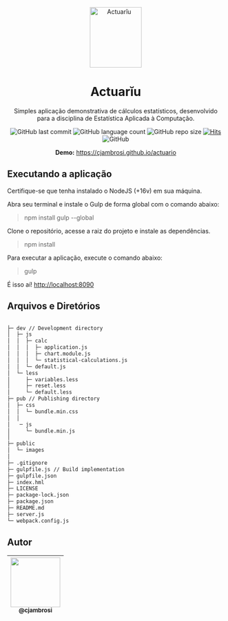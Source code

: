 <div align="center">
  <img src="https://user-images.githubusercontent.com/9125404/82073371-87cca380-96af-11ea-9c1e-55ec559e5432.png" width=120px height=140px alt="Actuarĭu" />
</div>

<div align="center">

# Actuarĭu

Simples aplicação demonstrativa de cálculos estatísticos, desenvolvido para a disciplina de Estatística Aplicada à Computação.

![GitHub last commit](https://img.shields.io/github/last-commit/cjambrosi/actuario?color=%2379C83D&label=Last%20Commit)
![GitHub language count](https://img.shields.io/github/languages/count/cjambrosi/actuario?label=Languages)
![GitHub repo size](https://img.shields.io/github/repo-size/cjambrosi/actuario?label=Repo.%20Size)
[![Hits](https://hits.seeyoufarm.com/api/count/incr/badge.svg?url=https%3A%2F%2Fgithub.com%2Fcjambrosi%2Factuario&count_bg=%2379C83D&title_bg=%23555555&icon=&icon_color=%23E7E7E7&title=Hits&edge_flat=false)](https://hits.seeyoufarm.com)
![GitHub](https://img.shields.io/github/license/cjambrosi/actuario?label=Licence)

**Demo:** <https://cjambrosi.github.io/actuario>

</div>

## Executando a aplicação

Certifique-se que tenha instalado o NodeJS (+16v) em sua máquina.

Abra seu terminal e instale o Gulp de forma global com o comando abaixo:

> npm install gulp --global

Clone o repositório, acesse a raiz do projeto e instale as dependências.

> npm install

Para executar a aplicação, execute o comando abaixo:

> gulp

É isso aí! <http://localhost:8090>

## Arquivos e Diretórios

```bash

├─ dev // Development directory
│  ├─ js
│  │  ├─ calc
│  │  │  ├─ application.js
│  │  │  ├─ chart.module.js
│  │  │  └─ statistical-calculations.js
│  │  └─ default.js
│  └─ less
│     ├─ variables.less
│     ├─ reset.less
│     └─ default.less
├─ pub // Publishing directory
│  ├─ css
│  │  └─ bundle.min.css
│  │
│   ─ js
│     └─ bundle.min.js
│
├─ public
│  └─ images
│
├─ .gitignore
├─ gulpfile.js // Build implementation
├─ gulpfile.json
├─ index.hml
├─ LICENSE
├─ package-lock.json
├─ package.json
├─ README.md
├─ server.js
└─ webpack.config.js
```

## Autor

| [<img src="https://avatars3.githubusercontent.com/u/9125404?s=460&v=4" width=115><br><sub>@cjambrosi</sub>](https://www.linkedin.com/in/cjambrosi)
| :---: |

